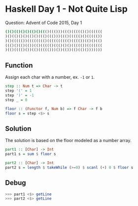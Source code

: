 # Haskell Day 1 - Not Quite Lisp
Question: Advent of Code 2015, Day 1
```bash
()()(()()()(()()((()((()))((()((((()()((((((
)()(()()()(()()((()((()))((()((((()()((((())
)()((((())(((((((()(((((((((()(((())(()()(()
((()()(()(())(()((((()((()()()((((())(((((((
)(()(((()())(()((((()))())(())(()(()()))))))
```
## Function

Assign each char with a number, ex. `-1` or `1`.
```haskell
step :: Num t => Char -> t
step '(' = 1
step ')' = -1
step _ = 0

floor :: (Functor f, Num b) => f Char -> f b
floor s = step <$> s
```
## Solution
The solution is based on the floor modeled as a number array.
```haskell
part1 :: [Char] -> Int
part1 s = sum $ floor s

part2 :: [Char] -> Int
part2 s = length $ takeWhile (>=0) $ scanl (+) 0 $ floor s
```
## Debug
```haskell
>>> part1 <$> getLine
>>> part2 <$> getLine
```
